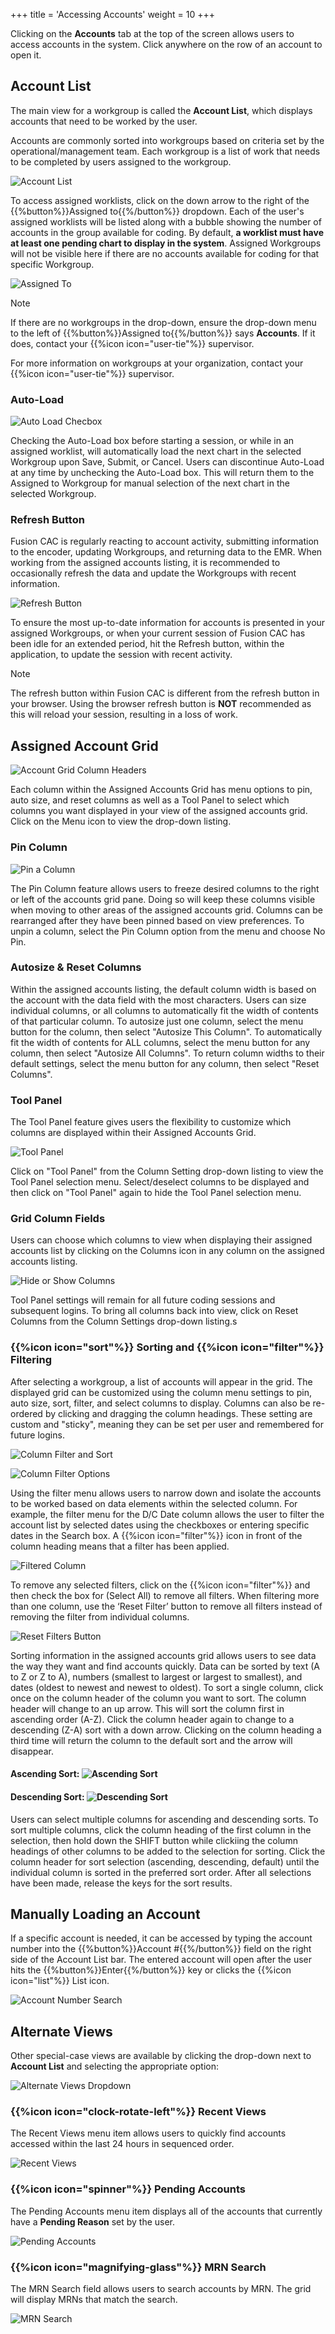 +++
title = 'Accessing Accounts'
weight = 10
+++

Clicking on the **Accounts** tab at the top of the screen allows users to access accounts in the system. Click anywhere on the row of an account to open it.


## Account List

The main view for a workgroup is called the **Account List**, which displays accounts that need to be worked by the user. 

Accounts are commonly sorted into workgroups based on criteria set by the operational/management team. Each workgroup is a list of work that needs to be completed by users assigned to the workgroup. 

![Account List](AccountList.png)

To access assigned worklists, click on the down arrow to the right of the {{%button%}}Assigned to{{%/button%}} dropdown. Each of the user's assigned worklists will be listed along with a bubble showing the number of accounts in the group available for coding. By default, **a worklist must have at least one pending chart to display in the system**. Assigned Workgroups will not be visible here if there are no accounts available for coding for that specific Workgroup.

![Assigned To](AssignedTo.png)

> [!note]
If there are no workgroups in the drop-down, ensure the drop-down menu to
the left of {{%button%}}Assigned to{{%/button%}} says **Accounts**. If it does,
contact your {{%icon icon="user-tie"%}} supervisor.

For more information on workgroups at your organization, contact your {{%icon icon="user-tie"%}} supervisor.

### Auto-Load

![Auto Load Checbox](AutoLoad.png)

Checking the Auto-Load box before starting a session, or while in an assigned worklist, will automatically load the next chart in the selected Workgroup upon Save, Submit, or Cancel. Users can discontinue Auto-Load at any time by unchecking the Auto-Load box. This will return them to the Assigned to Workgroup for manual selection of the next chart in the selected Workgroup.

### Refresh Button

Fusion CAC is regularly reacting to account activity, submitting information to the encoder, updating Workgroups, and returning data to the EMR.  When working from the assigned accounts listing, it is recommended to occasionally refresh the data and update the Workgroups with recent information.

![Refresh Button](RefreshButton.png)

To ensure the most up-to-date information for accounts is presented in your assigned Workgroups, or when your current session of Fusion CAC has been idle for an extended period, hit the Refresh button, within the application, to update the session with recent activity. 

>[!Note]
>The refresh button within Fusion CAC is different from the refresh button in your browser. Using the browser refresh button is **NOT**  recommended as this will reload your session, resulting in a loss of work. 

## Assigned Account Grid

![Account Grid Column Headers](AccountGridColumns.png)

Each column within the Assigned Accounts Grid has menu options to pin, auto size, and reset columns as well as a Tool Panel to select which columns you want displayed in your view of the assigned accounts grid. Click on the Menu icon to view the drop-down listing.

### Pin Column

![Pin a Column](PinColumn.png)

The Pin Column feature allows users to freeze desired columns to the right or left of the accounts grid pane. Doing so will keep these columns visible when moving to other areas of the assigned accounts grid. Columns can be rearranged after they have been pinned based on view preferences. To unpin a column, select the Pin Column option from the menu and choose No Pin.

### Autosize & Reset Columns

Within the assigned accounts listing, the default column width is based on the account with the data field with the most characters. Users can size individual columns, or all columns to automatically fit the width of contents of that particular column. To autosize just one column, select the menu button for the column, then select "Autosize This Column". To automatically fit the width of contents for ALL columns, select the menu button for any column, then select "Autosize All Columns". To return column widths to their default settings, select the menu button for any column, then select "Reset Columns".

### Tool Panel

The Tool Panel feature gives users the flexibility to customize which columns are displayed within their Assigned Accounts Grid.

![Tool Panel](ToolPanel.png)

Click on "Tool Panel" from the Column Setting drop-down listing to view the Tool Panel selection menu.  Select/deselect columns to be displayed and then click on "Tool Panel" again to hide the Tool Panel selection menu.

### Grid Column Fields

Users can choose which columns to view when displaying their assigned accounts list by clicking on the Columns icon in any column on the assigned accounts listing.

![Hide or Show Columns](HideOrShow.png)

Tool Panel settings will remain for all future coding sessions and subsequent logins. To bring all columns back into view, click on Reset Columns from the Column Settings drop-down listing.s

### {{%icon icon="sort"%}} Sorting and {{%icon icon="filter"%}} Filtering

After selecting a workgroup, a list of accounts will appear in the grid. The displayed grid can be customized using the column menu settings to pin, auto size, sort, filter, and select columns to display. Columns can also be re-ordered by clicking and dragging the column headings. These setting are custom and "sticky", meaning they can be set per user and remembered for future logins.

![Column Filter and Sort](FilteredAdmitReason.png)  

![Column Filter Options](FilterOptions.png)

Using the filter menu allows users to narrow down and isolate the accounts to be worked based on data elements within the selected column. For example, the filter menu for the D/C Date column allows the user to filter the account list by selected dates using the checkboxes or entering specific dates in the Search box. A {{%icon icon="filter"%}} icon in front of the column heading means that a filter has been applied. 

![Filtered Column](FilteredDC.png)

To remove any selected filters, click on the {{%icon icon="filter"%}} and then check the box for (Select All) to remove all filters. 
When filtering more than one column, use the ‘Reset Filter’ button to remove all filters instead of removing the filter from individual columns. 

![Reset Filters Button](ResetFilters.png)

Sorting information in the assigned accounts grid allows users to see data the way they want and find accounts quickly. Data can be sorted by text (A to Z or Z to A), numbers (smallest to largest or largest to smallest), and dates (oldest to newest and newest to oldest). To sort a single column, click once on the column header of the column you want to sort.  The column header will change to an up arrow. This will sort the column first in ascending order (A-Z).  Click the column header again to change to a descending (Z-A) sort with a down arrow. Clicking on the column heading a third time will return the column to the default sort and the arrow will disappear.

#### Ascending Sort: ![Ascending Sort](Ascending.png)

#### Descending Sort: ![Descending Sort](Descending.png)

Users can select multiple columns for ascending and descending sorts. To sort multiple columns, click the column heading of the first column in the selection, then hold down the SHIFT button while clickiing the column headings of other columns to be added to the selection for sorting. Click the column header for sort selection (ascending, descending, default) until the individual column is sorted in the preferred sort order.  After all selections have been made, release the keys for the sort results.

## Manually Loading an Account

If a specific account is needed, it can be accessed by typing the account number into the {{%button%}}Account #{{%/button%}} field on the right side of the Account List bar. The entered account will open after the user hits the {{%button%}}Enter{{%/button%}} key or
clicks the {{%icon icon="list"%}} List icon.

![Account Number Search](ManualAccountSearch.png)


## Alternate Views

Other special-case views are available by clicking the drop-down next to **Account List** and selecting the appropriate option:

![Alternate Views Dropdown](AlertnateViews.png)

### {{%icon icon="clock-rotate-left"%}} Recent Views

The Recent Views menu item allows users to quickly find accounts accessed within the last 24 hours in sequenced order.

![Recent Views](RecentViews.png)

### {{%icon icon="spinner"%}} Pending Accounts

The Pending Accounts menu item displays all of the accounts that currently have a **Pending Reason** set by the user.

![Pending Accounts](PendingAccounts.png)


### {{%icon icon="magnifying-glass"%}} MRN Search

The MRN Search field allows users to search accounts by MRN. The grid will display MRNs that match the search.

![MRN Search](MRNSearch.png)

